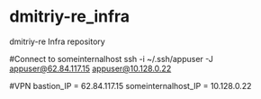 # dmitriy-re_infra
dmitriy-re Infra repository

#Connect to someinternalhost
ssh -i ~/.ssh/appuser -J appuser@62.84.117.15 appuser@10.128.0.22

#VPN
bastion_IP = 62.84.117.15
someinternalhost_IP = 10.128.0.22
